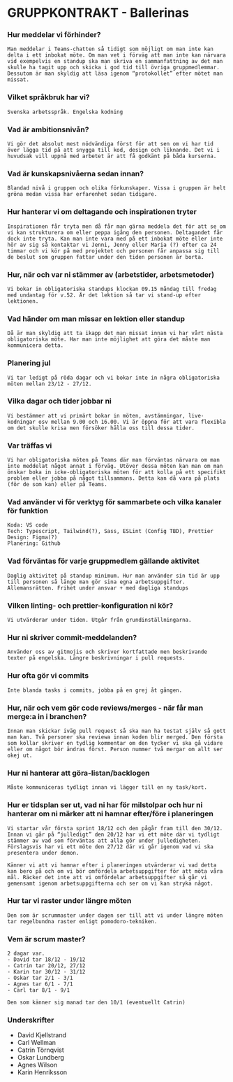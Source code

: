 # GRUPPKONTRAKT - Ballerinas	

### Hur meddelar vi förhinder?
    Man meddelar i Teams-chatten så tidigt som möjligt om man inte kan delta i ett inbokat möte. Om man vet i förväg att man inte kan närvara vid exempelvis en standup ska man skriva en sammanfattning av det man skulle ha tagit upp och skicka i god tid till övriga gruppmedlemmar. Dessutom är man skyldig att läsa igenom “protokollet” efter mötet man missat.


### Vilket språkbruk har vi?
    Svenska arbetsspråk. Engelska kodning

### Vad är ambitionsnivån?
    Vi gör det absolut mest nödvändiga först för att sen om vi har tid över lägga tid på att snygga till kod, design och liknande. Det vi i huvudsak vill uppnå med arbetet är att få godkänt på båda kurserna. 

### Vad är kunskapsnivåerna sedan innan?
    Blandad nivå i gruppen och olika förkunskaper. Vissa i gruppen är helt gröna medan vissa har erfarenhet sedan tidigare.

### Hur hanterar vi om deltagande och inspirationen tryter
    Inspirationen får tryta men då får man gärna meddela det för att se om vi kan strukturera om eller peppa igång den personen. Deltagandet får dock inte tryta. Kan man inte vara med på ett inbokat möte eller inte hör av sig så kontaktar vi Jenni, Jenny eller Maria (?) efter ca 24 timmar och vi kör på med projektet och personen får anpassa sig till de beslut som gruppen fattar under den tiden personen är borta. 

### Hur, när och var ni stämmer av (arbetstider, arbetsmetoder)
    Vi bokar in obligatoriska standups klockan 09.15 måndag till fredag med undantag för v.52. Är det lektion så tar vi stand-up efter lektionen. 

### Vad händer om man missar en lektion eller standup
    Då är man skyldig att ta ikapp det man missat innan vi har vårt nästa obligatoriska möte. Har man inte möjlighet att göra det måste man kommunicera detta. 

### Planering jul
    Vi tar ledigt på röda dagar och vi bokar inte in några obligatoriska möten mellan 23/12 - 27/12. 

### Vilka dagar och tider jobbar ni
    Vi bestämmer att vi primärt bokar in möten, avstämningar, live-kodningar osv mellan 9.00 och 16.00. Vi är öppna för att vara flexibla om det skulle krisa men försöker hålla oss till dessa tider. 


### Var träffas vi 
    Vi har obligatoriska möten på Teams där man förväntas närvara om man inte meddelat något annat i förväg. Utöver dessa möten kan man om man önskar boka in icke-obligatoriska möten för att kolla på ett specifikt problem eller jobba på något tillsammans. Detta kan då vara på plats (för de som kan) eller på Teams. 

### Vad använder vi för verktyg för sammarbete och vilka kanaler för funktion
    Koda: VS code
    Tech: Typescript, Tailwind(?), Sass, ESLint (Config TBD), Prettier
    Design: Figma(?)
    Planering: Github 

### Vad förväntas för varje gruppmedlem gällande aktivitet
    Daglig aktivitet på standup minimum. Hur man använder sin tid är upp till personen så länge man gör sina egna arbetsuppgifter. Allemansrätten. Frihet under ansvar + med dagliga standups

### Vilken linting- och prettier-konfiguration ni kör?
    Vi utvärderar under tiden. Utgår från grundinställningarna. 

### Hur ni skriver commit-meddelanden?
    Använder oss av gitmojis och skriver kortfattade men beskrivande texter på engelska. Längre beskrivningar i pull requests.

### Hur ofta gör vi commits
    Inte blanda tasks i commits, jobba på en grej åt gången.

### Hur, när och vem gör code reviews/merges - när får man merge:a in i branchen?
    Innan man skickar iväg pull request så ska man ha testat själv så gott man kan. Två personer ska reviewa innan koden blir merged. Den första som kollar skriver en tydlig kommentar om den tycker vi ska gå vidare eller om något bör ändras först. Person nummer två mergar om allt ser okej ut. 

### Hur ni hanterar att göra-listan/backlogen
    Måste kommuniceras tydligt innan vi lägger till en ny task/kort.

### Hur er tidsplan ser ut, vad ni har för milstolpar och hur ni hanterar om ni märker att ni hamnar efter/före i planeringen
    Vi startar vår första sprint 18/12 och den pågår fram till den 30/12. Innan vi går på “julledigt” den 20/12 har vi ett möte där vi tydligt stämmer av vad som förväntas att alla gör under julledigheten. Förslagsvis har vi ett möte den 27/12 där vi går igenom vad vi ska presentera under demon. 
    
    Känner vi att vi hamnar efter i planeringen utvärderar vi vad detta kan bero på och om vi bör omfördela arbetsuppgifter för att möta våra mål. Räcker det inte att vi omfördelar arbetsuppgifter så går vi gemensamt igenom arbetsuppgifterna och ser om vi kan stryka något. 

### Hur tar vi raster under längre möten
    Den som är scrummaster under dagen ser till att vi under längre möten tar regelbundna raster enligt pomodoro-tekniken. 

### Vem är scrum master?
    2 dagar var. 
    - David tar 18/12 - 19/12
    - Catrin tar 20/12, 27/12
    - Karin tar 30/12 - 31/12 
    - Oskar tar 2/1 - 3/1
    - Agnes tar 6/1 - 7/1
    - Carl tar 8/1 - 9/1

    Den som känner sig manad tar den 10/1 (eventuellt Catrin) 

### Underskrifter 
- David Kjellstrand
- Carl Wellman 
- Catrin Törnqvist
- Oskar Lundberg
- Agnes Wilson
- Karin Henriksson
